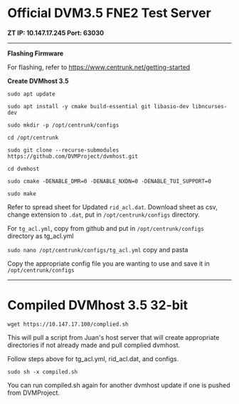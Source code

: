 # Official DVM3.5 FNE2 Test Server
**ZT IP: 10.147.17.245 Port: 63030**

---

**Flashing Firmware**

For flashing, refer to https://www.centrunk.net/getting-started

**Create DVMhost 3.5**

`sudo apt update`

`sudo apt install -y cmake build-essential git libasio-dev libncurses-dev`

`sudo mkdir -p /opt/centrunk/configs`

`cd /opt/centrunk`

`sudo git clone --recurse-submodules https://github.com/DVMProject/dvmhost.git`

`cd dvmhost`

`sudo cmake -DENABLE_DMR=0 -DENABLE_NXDN=0 -DENABLE_TUI_SUPPORT=0`

`sudo make`

Refer to spread sheet for Updated `rid_acl.dat`. Download sheet as csv, change extension to `.dat`, put in `/opt/centrunk/configs` directory.

For `tg_acl.yml`, copy from github and put in `/opt/centrunk/configs` directory as tg_acl.yml

`sudo nano /opt/centrunk/configs/tg_acl.yml` copy and pasta

Copy the appropriate config file you are wanting to use and save it in `/opt/centrunk/configs`

---

# Compiled DVMhost 3.5 32-bit

`wget https://10.147.17.100/complied.sh`

This will pull a script from Juan's host server that will create appropriate directories if not already made and pull complied dvmhost.

Follow steps above for tg_acl.yml, rid_acl.dat, and configs.

`sudo sh -x compiled.sh`

You can run compiled.sh again for another dvmhost update if one is pushed from DVMProject.


